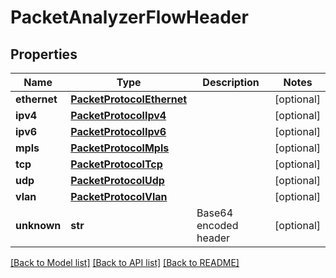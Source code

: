 # PacketAnalyzerFlowHeader

## Properties
Name | Type | Description | Notes
------------ | ------------- | ------------- | -------------
**ethernet** | [**PacketProtocolEthernet**](PacketProtocolEthernet.md) |  | [optional] 
**ipv4** | [**PacketProtocolIpv4**](PacketProtocolIpv4.md) |  | [optional] 
**ipv6** | [**PacketProtocolIpv6**](PacketProtocolIpv6.md) |  | [optional] 
**mpls** | [**PacketProtocolMpls**](PacketProtocolMpls.md) |  | [optional] 
**tcp** | [**PacketProtocolTcp**](PacketProtocolTcp.md) |  | [optional] 
**udp** | [**PacketProtocolUdp**](PacketProtocolUdp.md) |  | [optional] 
**vlan** | [**PacketProtocolVlan**](PacketProtocolVlan.md) |  | [optional] 
**unknown** | **str** | Base64 encoded header | [optional] 

[[Back to Model list]](../README.md#documentation-for-models) [[Back to API list]](../README.md#documentation-for-api-endpoints) [[Back to README]](../README.md)


